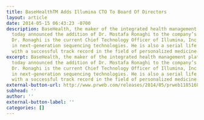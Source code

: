 ```yaml
---
title: BaseHealthTM Adds Illumina CTO To Board Of Directors
layout: article
date: 2014-05-15 06:43:23 -0700
description: BaseHealth, the maker of the integrated health management platform GenophenTM,
  today announced the addition of Dr. Mostafa Ronaghi to the company’s Board of Directors.
  Dr. Ronaghi is the current Chief Technology Officer of Illumina, Inc., the leader
  in next-generation sequencing technologies. He is also a serial life sciences entrepreneur
  with a successful track record in the field of personalized medicine...
excerpt: BaseHealth, the maker of the integrated health management platform GenophenTM,
  today announced the addition of Dr. Mostafa Ronaghi to the company’s Board of Directors.
  Dr. Ronaghi is the current Chief Technology Officer of Illumina, Inc., the leader
  in next-generation sequencing technologies. He is also a serial life sciences entrepreneur
  with a successful track record in the field of personalized medicine...
external-button-url: http://www.prweb.com/releases/2014/05/prweb11851682.htm
subhead: ''
author: ''
external-button-label: ''
categories: []
---
```

